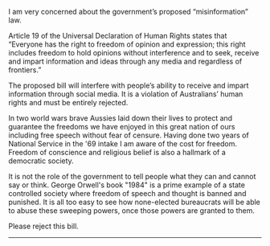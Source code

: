 I am very concerned about the government’s proposed “misinformation” law.

Article 19 of the Universal Declaration of Human Rights states that “Everyone has the right to freedom of opinion and expression;
this right includes freedom to hold opinions without interference and to seek, receive and impart information and ideas through
any media and regardless of frontiers.”

The proposed bill will interfere with people’s ability to receive and impart information through social media. It is a violation of
Australians’ human rights and must be entirely rejected.

In two world wars brave Aussies laid down their lives to protect and guarantee the freedoms we have enjoyed in this great nation
of ours including free speech without fear of censure. Having done two years of National Service in the '69 intake I am aware of
the cost for freedom. Freedom of conscience and religious belief is also a hallmark of a democratic society.

It is not the role of the government to tell people what they can and cannot say or think. George Orwell's book "1984" is a prime
example of a state controlled society where freedom of speech and thought is banned and punished. It is all too easy to see how
none-elected bureaucrats will be able to abuse these sweeping powers, once those powers are granted to them.

Please reject this bill.


-----

